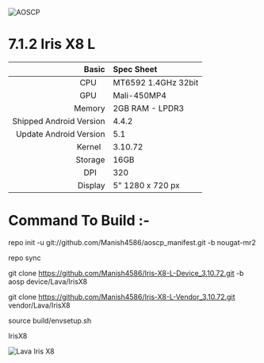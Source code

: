 ![AOSCP](https://encrypted-tbn0.gstatic.com/images?q=tbn:ANd9GcQw2CdARcSM7EoolY4HYqHPG8mw8yFL8xH4-MrxV1NnptPMLWFIa0e_t306Yw)
# 7.1.2 Iris X8 L

Basic   | Spec Sheet
-------:|:-------------------------
CPU     | MT6592 1.4GHz 32bit
GPU     | Mali-450MP4
Memory  | 2GB RAM - LPDR3
Shipped Android Version | 4.4.2
Update Android Version | 5.1
Kernel  | 3.10.72
Storage | 16GB
DPI     | 320
Display | 5" 1280 x 720 px




# Command To Build :-

repo init -u git://github.com/Manish4586/aoscp_manifest.git -b nougat-mr2

repo sync

git clone https://github.com/Manish4586/Iris-X8-L-Device_3.10.72.git -b aosp device/Lava/IrisX8

git clone https://github.com/Manish4586/Iris-X8-L-Vendor_3.10.72.git vendor/Lava/IrisX8

source build/envsetup.sh

IrisX8

![Lava Iris X8](http://www.lavamobiles.com/lavastorecms/material/product/lava-smartphone-iris-x8-375x700-04022015.jpg)
